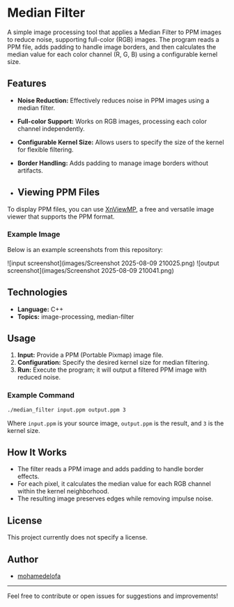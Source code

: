 # Median Filter

A simple image processing tool that applies a Median Filter to PPM images to reduce noise, supporting full-color (RGB) images. The program reads a PPM file, adds padding to handle image borders, and then calculates the median value for each color channel (R, G, B) using a configurable kernel size.

## Features

- **Noise Reduction:** Effectively reduces noise in PPM images using a median filter.
- **Full-color Support:** Works on RGB images, processing each color channel independently.
- **Configurable Kernel Size:** Allows users to specify the size of the kernel for flexible filtering.
- **Border Handling:** Adds padding to manage image borders without artifacts.

- ## Viewing PPM Files

To display PPM files, you can use [XnViewMP](https://www.xnview.com/en/xnviewmp/), a free and versatile image viewer that supports the PPM format.

### Example Image

Below is an example screenshots from this repository:

![input screenshot](images/Screenshot 2025-08-09 210025.png)
![output screenshot](images/Screenshot 2025-08-09 210041.png)


## Technologies

- **Language:** C++
- **Topics:** image-processing, median-filter

## Usage

1. **Input:** Provide a PPM (Portable Pixmap) image file.
2. **Configuration:** Specify the desired kernel size for median filtering.
3. **Run:** Execute the program; it will output a filtered PPM image with reduced noise.

### Example Command

```bash
./median_filter input.ppm output.ppm 3
```

Where `input.ppm` is your source image, `output.ppm` is the result, and `3` is the kernel size.

## How It Works

- The filter reads a PPM image and adds padding to handle border effects.
- For each pixel, it calculates the median value for each RGB channel within the kernel neighborhood.
- The resulting image preserves edges while removing impulse noise.

## License

This project currently does not specify a license.

## Author

- [mohamedelofa](https://github.com/mohamedelofa)

---
Feel free to contribute or open issues for suggestions and improvements!
